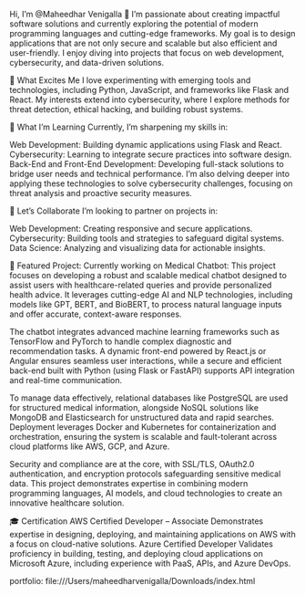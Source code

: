 Hi, I’m @Maheedhar Venigalla 👋
I’m passionate about creating impactful software solutions and currently exploring the potential of modern programming languages and cutting-edge frameworks. My goal is to design applications that are not only secure and scalable but also efficient and user-friendly. I enjoy diving into projects that focus on web development, cybersecurity, and data-driven solutions.

👀 What Excites Me
I love experimenting with emerging tools and technologies, including Python, JavaScript, and frameworks like Flask and React. My interests extend into cybersecurity, where I explore methods for threat detection, ethical hacking, and building robust systems.

🌱 What I’m Learning
Currently, I’m sharpening my skills in:

Web Development: Building dynamic applications using Flask and React.
Cybersecurity: Learning to integrate secure practices into software design.
Back-End and Front-End Development: Developing full-stack solutions to bridge user needs and technical performance.
I’m also delving deeper into applying these technologies to solve cybersecurity challenges, focusing on threat analysis and proactive security measures.


💞️ Let’s Collaborate
I’m looking to partner on projects in:

Web Development: Creating responsive and secure applications.
Cybersecurity: Building tools and strategies to safeguard digital systems.
Data Science: Analyzing and visualizing data for actionable insights.

🚀 Featured Project:
Currently working on Medical Chatbot:
This project focuses on developing a robust and scalable medical chatbot designed to assist users with healthcare-related queries and provide personalized health advice. It leverages cutting-edge AI and NLP technologies, including models like GPT, BERT, and BioBERT, to process natural language inputs and offer accurate, context-aware responses.

The chatbot integrates advanced machine learning frameworks such as TensorFlow and PyTorch to handle complex diagnostic and recommendation tasks. A dynamic front-end powered by React.js or Angular ensures seamless user interactions, while a secure and efficient back-end built with Python (using Flask or FastAPI) supports API integration and real-time communication.

To manage data effectively, relational databases like PostgreSQL are used for structured medical information, alongside NoSQL solutions like MongoDB and Elasticsearch for unstructured data and rapid searches. Deployment leverages Docker and Kubernetes for containerization and orchestration, ensuring the system is scalable and fault-tolerant across cloud platforms like AWS, GCP, and Azure.

Security and compliance are at the core, with SSL/TLS, OAuth2.0 authentication, and encryption protocols safeguarding sensitive medical data. This project demonstrates expertise in combining modern programming languages, AI models, and cloud technologies to create an innovative healthcare solution.



🎓 Certification
AWS Certified Developer – Associate
Demonstrates expertise in designing, deploying, and maintaining applications on AWS with a focus on cloud-native solutions.
Azure Certified Developer
Validates proficiency in building, testing, and deploying cloud applications on Microsoft Azure, including experience with PaaS, APIs, and Azure DevOps.

portfolio:
file:///Users/maheedharvenigalla/Downloads/index.html



